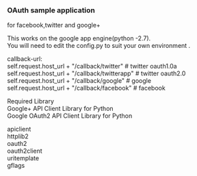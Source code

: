 ### OAuth sample application

for facebook,twitter and google+  

This works on the google app engine(python -2.7).  
You will need to edit the config.py to suit your own environment . 

callback-url:  
  self.request.host_url + "/callback/twitter" # twitter oauth1.0a  
  self.request.host_url + "/callback/twitterapp" # twitter oauth2.0  
  self.request.host_url + "/callback/google" # google  
  self.request.host_url + "/callback/facebook" # facebook  

Required Library  
Google+ API Client Library for Python  
Google OAuth2 API Client Library for Python  

apiclient  
httplib2  
oauth2  
oauth2client  
uritemplate  
gflags  
